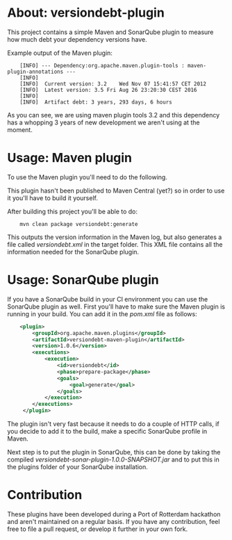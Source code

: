 # About: versiondebt-plugin

This project contains a simple Maven and SonarQube plugin to measure how much debt your dependency versions have.

Example output of the Maven plugin:

```
    [INFO] --- Dependency:org.apache.maven.plugin-tools : maven-plugin-annotations ---
    [INFO] 
    [INFO] 	Current version: 3.2	Wed Nov 07 15:41:57 CET 2012
    [INFO] 	Latest version: 3.5	Fri Aug 26 23:20:30 CEST 2016
    [INFO] 
    [INFO] 	Artifact debt: 3 years, 293 days, 6 hours
```

As you can see, we are using maven plugin tools 3.2 and this dependency has a whopping 3 years of new development we aren't using at the moment.

# Usage: Maven plugin

To use the Maven plugin you'll need to do the following.

This plugin hasn't been published to Maven Central (yet?) so in order to use it you'll have to build it yourself.

After building this project you'll be able to do:

```
    mvn clean package versiondebt:generate
```
 
This outputs the version information in the Maven log, but also generates a file called *versiondebt.xml* in the target folder. This XML file contains all 
the information needed for the SonarQube plugin.

# Usage: SonarQube plugin

If you have a SonarQube build in your CI environment you can use the SonarQube plugin as well. First you'll have to make sure the Maven plugin is running in your 
build. You can add it in the *pom.xml* file as follows:

```xml
    <plugin>
        <groupId>org.apache.maven.plugins</groupId>
        <artifactId>versiondebt-maven-plugin</artifactId>
        <version>1.0.6</version>
        <executions>
            <execution>
                <id>versiondebt</id>
                <phase>prepare-package</phase>
                <goals>
                    <goal>generate</goal>
                </goals>
            </execution>
        </executions>
     </plugin>
```
     
The plugin isn't very fast because it needs to do a couple of HTTP calls, if you decide to add it to the build, make a specific SonarQube profile in Maven.

Next step is to put the plugin in SonarQube, this can be done by taking the compiled *versiondebt-sonar-plugin-1.0.0-SNAPSHOT.jar* and to put this in the plugins
 folder of your SonarQube installation. 
 
# Contribution
 
 These plugins have been developed during a Port of Rotterdam hackathon and aren't maintained on a regular basis. If you have any contribution, feel free to 
 file a pull request, or develop it further in your own fork.